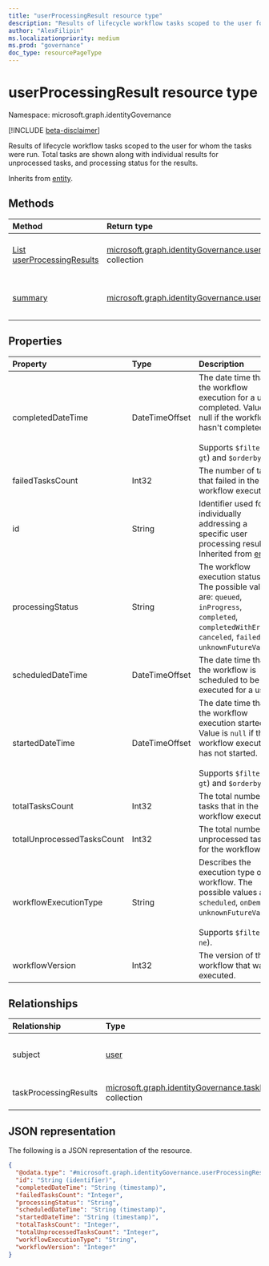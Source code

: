 ```yaml
---
title: "userProcessingResult resource type"
description: "Results of lifecycle workflow tasks scoped to the user for whom the tasks were run. Total tasks are shown along with individual results for unprocessed tasks, and processing status for the results"
author: "AlexFilipin"
ms.localizationpriority: medium
ms.prod: "governance"
doc_type: resourcePageType
---
```


# userProcessingResult resource type

Namespace: microsoft.graph.identityGovernance

[!INCLUDE [beta-disclaimer](../../includes/beta-disclaimer.md)]

Results of lifecycle workflow tasks scoped to the user for whom the tasks were run. Total tasks are shown along with individual results for unprocessed tasks, and processing status for the results.

Inherits from [entity](../resources/entity.md).

## Methods

|Method|Return type|Description|
|:---|:---|:---|
|[List userProcessingResults](../api/identitygovernance-workflow-list-userprocessingresults.md)|[microsoft.graph.identityGovernance.userProcessingResult](../resources/identitygovernance-userprocessingresult.md) collection|Get a list of the [userProcessingResult](../resources/identitygovernance-userprocessingresult.md) objects and their properties.|
|[summary](../api/identitygovernance-userprocessingresult-summary.md)|[microsoft.graph.identityGovernance.usersProcessingSummary](../resources/identitygovernance-usersprocessingsummary.md)|Provides a summary of the user processing result object|

## Properties

|Property|Type|Description|
|:---|:---|:---|
|completedDateTime|DateTimeOffset|The date time that the workflow execution for a user completed. Value is null if the workflow hasn't completed. <br><br>Supports `$filter`(`lt`, `gt`) and `$orderby`.|
|failedTasksCount|Int32|The number of tasks that failed in the workflow execution.|
|id|String|Identifier used for individually addressing a specific user processing result. Inherited from [entity](../resources/entity.md).|
|processingStatus|String|The workflow execution status. The possible values are: `queued`, `inProgress`, `completed`, `completedWithErrors`, `canceled`, `failed`, `unknownFutureValue`.|
|scheduledDateTime|DateTimeOffset|The date time that the workflow is scheduled to be executed for a user.|
|startedDateTime|DateTimeOffset|The date time that the workflow execution started. Value is `null` if the workflow execution has not started. <br><br>Supports `$filter`(`lt`, `gt`) and `$orderby`.|
|totalTasksCount|Int32|The total number of tasks that in the workflow execution.|
|totalUnprocessedTasksCount|Int32|The total number of unprocessed tasks for the workflow.|
|workflowExecutionType|String|Describes the execution type of the workflow. The possible values are: `scheduled`, `onDemand`, `unknownFutureValue`. <br><br>Supports `$filter`(`eq`, `ne`).|
|workflowVersion|Int32|The version of the workflow that was executed.|

## Relationships

|Relationship|Type|Description|
|:---|:---|:---|
|subject|[user](../resources/user.md)|The unique identifier of the AAD user targeted for the `taskProcessingResult`.|
|taskProcessingResults|[microsoft.graph.identityGovernance.taskProcessingResult](../resources/identitygovernance-taskprocessingresult.md) collection|The associated individual task execution.|

## JSON representation

The following is a JSON representation of the resource.
<!-- {
  "blockType": "resource",
  "keyProperty": "id",
  "@odata.type": "microsoft.graph.identityGovernance.userProcessingResult",
  "baseType": "microsoft.graph.entity",
  "openType": false
}
-->
``` json
{
  "@odata.type": "#microsoft.graph.identityGovernance.userProcessingResult",
  "id": "String (identifier)",
  "completedDateTime": "String (timestamp)",
  "failedTasksCount": "Integer",
  "processingStatus": "String",
  "scheduledDateTime": "String (timestamp)",
  "startedDateTime": "String (timestamp)",
  "totalTasksCount": "Integer",
  "totalUnprocessedTasksCount": "Integer",
  "workflowExecutionType": "String",
  "workflowVersion": "Integer"
}
```

